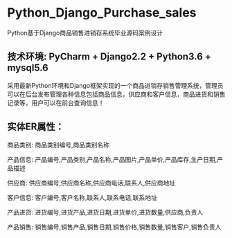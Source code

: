 # Python_Django_Purchase_sales
Python基于Django商品销售进销存系统毕业源码案例设计

## 技术环境: PyCharm + Django2.2 + Python3.6 + mysql5.6

采用最新Python环境和Django框架实现的一个商品进销存销售管理系统，管理员可以在后台发布管理各种信息包括商品信息，供应商和客户信息，商品进货和销售记录等，用户可以在前台查询信息！

## 实体ER属性：
商品类别: 商品类别编号,商品类别名称

产品信息: 产品编号,产品类别,产品名称,产品图片,产品单价,产品库存,生产日期,产品描述

供应商: 供应商编号,供应商名称,供应商电话,联系人,供应商地址

客户信息: 客户编号,客户名称,联系人,联系电话,联系地址

产品进货: 进货编号,进货产品,进货日期,进货单价,进货数量,供应商,负责人

产品销售: 销售编号,销售产品,销售日期,销售价格,销售数量,销售客户,销售负责人
